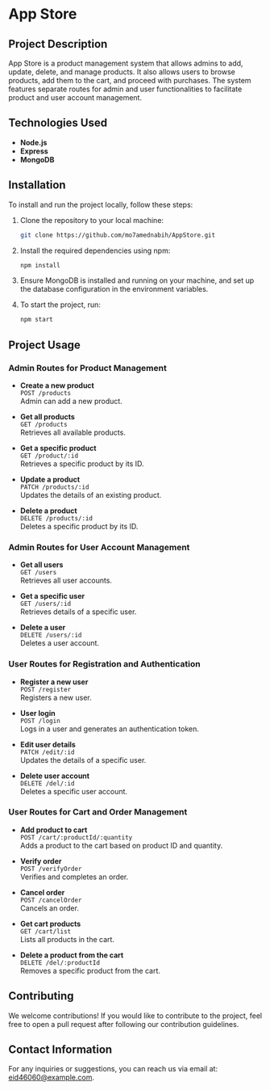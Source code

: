 # App Store

## Project Description

App Store is a product management system that allows admins to add, update, delete, and manage products. It also allows users to browse products, add them to the cart, and proceed with purchases. The system features separate routes for admin and user functionalities to facilitate product and user account management.

## Technologies Used

- **Node.js**
- **Express**
- **MongoDB**

## Installation

To install and run the project locally, follow these steps:

1. Clone the repository to your local machine:

   ```bash
   git clone https://github.com/mo7amednabih/AppStore.git
   ```

2. Install the required dependencies using npm:

   ```bash
   npm install
   ```

3. Ensure MongoDB is installed and running on your machine, and set up the database configuration in the environment variables.

4. To start the project, run:
   ```bash
   npm start
   ```

## Project Usage

### Admin Routes for Product Management

- **Create a new product**  
  `POST /products`  
  Admin can add a new product.

- **Get all products**  
  `GET /products`  
  Retrieves all available products.

- **Get a specific product**  
  `GET /product/:id`  
  Retrieves a specific product by its ID.

- **Update a product**  
  `PATCH /products/:id`  
  Updates the details of an existing product.

- **Delete a product**  
  `DELETE /products/:id`  
  Deletes a specific product by its ID.

### Admin Routes for User Account Management

- **Get all users**  
  `GET /users`  
  Retrieves all user accounts.

- **Get a specific user**  
  `GET /users/:id`  
  Retrieves details of a specific user.

- **Delete a user**  
  `DELETE /users/:id`  
  Deletes a user account.

### User Routes for Registration and Authentication

- **Register a new user**  
  `POST /register`  
  Registers a new user.

- **User login**  
  `POST /login`  
  Logs in a user and generates an authentication token.

- **Edit user details**  
  `PATCH /edit/:id`  
  Updates the details of a specific user.

- **Delete user account**  
  `DELETE /del/:id`  
  Deletes a specific user account.

### User Routes for Cart and Order Management

- **Add product to cart**  
  `POST /cart/:productId/:quantity`  
  Adds a product to the cart based on product ID and quantity.

- **Verify order**  
  `POST /verifyOrder`  
  Verifies and completes an order.

- **Cancel order**  
  `POST /cancelOrder`  
  Cancels an order.

- **Get cart products**  
  `GET /cart/list`  
  Lists all products in the cart.

- **Delete a product from the cart**  
  `DELETE /del/:productId`  
  Removes a specific product from the cart.

## Contributing

We welcome contributions! If you would like to contribute to the project, feel free to open a pull request after following our contribution guidelines.


## Contact Information

For any inquiries or suggestions, you can reach us via email at: [eid46060@example.com](mailto:eid46060@example.com).
